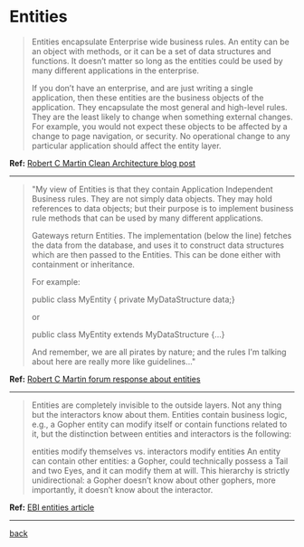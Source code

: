 ﻿---
layout: default
---
# Entities

>Entities encapsulate Enterprise wide business rules. An entity can be an object with methods, or it can be a set of data structures and functions. It doesn’t matter so long as the entities could be used by many different applications in the enterprise.
>
>If you don’t have an enterprise, and are just writing a single application, then these entities are the business objects of the application. They encapsulate the most general and high-level rules. They are the least likely to change when something external changes. For example, you would not expect these objects to be affected by a change to page navigation, or security. No operational change to any particular application should affect the entity layer.

**Ref:** [Robert C Martin Clean Architecture blog post](https://8thlight.com/blog/uncle-bob/2012/08/13/the-clean-architecture.html "Clean Architecture")

---


>"My view of Entities is that they contain Application Independent Business rules.  They are not simply data objects.  They may hold references to data objects; but their purpose is to implement business rule methods that can be used by many different applications.
>
>Gateways return Entities.  The implementation (below the line) fetches the data from the database, and uses it to construct data structures which are then passed to the Entities.  This can be done either with containment or inheritance.
>
>For example:  
>
>public class MyEntity { private MyDataStructure data;}
>
>or
>
>public class MyEntity extends MyDataStructure {...}
>
>And remember, we are all pirates by nature; and the rules I'm talking about here are really more like guidelines..."

**Ref:** [Robert C Martin forum response about entities](https://groups.google.com/forum/#!topic/clean-code-discussion/mvP_NR2MUPc "Robert C Martin forum response")

---


>Entities are completely invisible to the outside layers. Not any thing but the interactors know about them. Entities contain business logic, e.g., a Gopher entity can modify itself or contain functions related to it, but the distinction between entities and interactors is the following:
>
>entities modify themselves vs.
>interactors modify entities
>An entity can contain other entities: a Gopher, could technically possess a Tail and two Eyes, and it can modify them at will. This hierarchy is strictly unidirectional: a Gopher doesn’t know about other gophers, more importantly, it doesn’t know about the interactor.

**Ref:** [EBI entities article](http://ebi.readthedocs.io/en/latest/core.html#entities "EBI entities article")

---


[back](./)